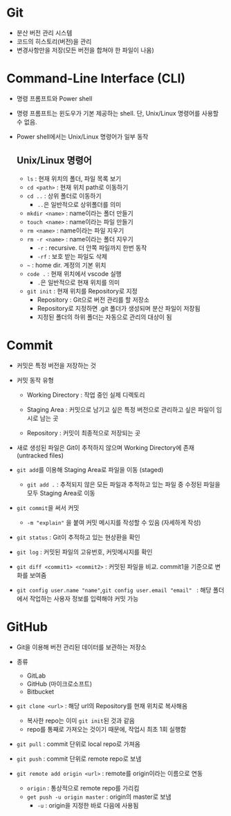 # Git

- 분산 버전 관리 시스템
- 코드의 히스토리(버전)을 관리
- 변경사항만을 저장(모든 버전을 합쳐야 한 파일이 나옴)



# Command-Line Interface (CLI)

- 명령 프롬프트와 Power shell

- 명령 프롬프트는 윈도우가 기본 제공하는 shell. 단, Unix/Linux 명령어를 사용할 수 없음.

- Power shell에서는 Unix/Linux 명령어가 일부 동작

  ## Unix/Linux 명령어

  - `ls` : 현재 위치의 폴더, 파일 목록 보기
  - `cd <path>` : 현재 위치 path로 이동하기
  - `cd ..` : 상위 폴더로 이동하기
    - `..`은 일반적으로 상위폴더를 의미
  - `mkdir <name>` : name이라는 폴더 만들기
  - `touch <name>` : name이라는 파일 만들기
  - `rm <name>` : name이라는 파일 지우기
  - `rm -r <name>` : name이라는 폴더 지우기
    - `-r` : recursive. 더 안쪽 파일까지 한번 동작
    - `-rf` : 보호 받는 파일도 삭제
  - `~` : home dir. 계정의 기본 위치
  - `code .` : 현재 위치에서 vscode 실행
    - `.`은 일반적으로 현재 위치를 의미
  - `git init` : 현재 위치를 Repository로 지정
    - Repository : Git으로 버전 관리를 할 저장소
    - Repository로 지정하면 .git 폴더가 생성되며 분산 파일이 저장됨
    - 지정된 폴더의 하위 폴더는 자동으로 관리의 대상이 됨



# Commit

- 커밋은 특정 버전을 저장하는 것

- 커밋 동작 유형

  - Working Directory : 작업 중인 실제 디렉토리

  - Staging Area : 커밋으로 남기고 싶은 특정 버전으로 관리하고 싶은 파일이 임시로 남는 곳

  - Repository : 커밋이 최종적으로 저장되는 곳 

- 새로 생성된 파일은 Git이 추적하지 않으며 Working Directory에 존재 (untracked files)

- `git add`를 이용해 Staging Area로 파일을 이동 (staged)

  - `git add .` : 추적되지 않은 모든 파일과 추적하고 있는 파일 중 수정된 파일을 모두 Staging Area로 이동

- `git commit`을 써서 커밋

  - `-m "explain"` 을 붙여 커밋 메시지를 작성할 수 있음 (자세하게 작성)

- `git status` : Git이 추적하고 있는 현상환을 확인

- `git log` : 커밋된 파일의 고유번호, 커밋메시지를 확인

- `git diff <commit1> <commit2>` :  커밋된 파일을 비교. commit1을 기준으로 변화를 보여줌

- `git config user.name "name"`,`git config user.email "email" ` : 해당 폴더에서 작업하는 사용자 정보를 입력해야 커밋 가능



# GitHub 

- Git을 이용해 버전 관리된 데이터를 보관하는 저장소
- 종류
  - GitLab
  - GitHub (마이크로소프트)
  - Bitbucket

- `git clone <url>` : 해당 url의 Repository를 현재 위치로 복사해옴

  - 복사한 repo는 이미 `git init`된 것과 같음
  - repo를 통째로 가져오는 것이기 때문에, 작업시 최초 1회 실행함 

- `git pull` : commit 단위로 local repo로 가져옴

- `git push` : commit 단위로 remote repo로 보냄

- `git remote add origin <url>` : remote를 origin이라는 이름으로 연동

  - `origin` : 통상적으로  remote repo를 가리킴
  - `get push -u origin master` :  origin의 master로 보냄
    - `-u` : origin을 지정한 바로 다음에 사용됨

  



